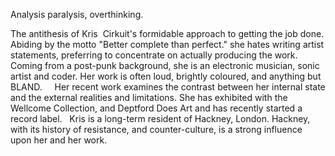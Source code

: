 Analysis paralysis, overthinking.

 The antithesis of Kris  Cirkuit's formidable approach to getting the job done. Abiding by the motto "Better complete than perfect." she hates writing artist statements, preferring to concentrate on actually producing the work.
 
Coming from a post-punk background, she is an electronic musician, sonic artist and coder. Her work is often loud, brightly coloured, and anything but BLAND.  
 
Her recent work examines the contrast between her internal state and the external realities and limitations. She has exhibited with the Wellcome Collection, and Deptford Does Art and has recently started a record label.
 
Kris is a long-term resident of Hackney, London. Hackney, with its history of resistance, and counter-culture, is a strong influence upon her and her work.